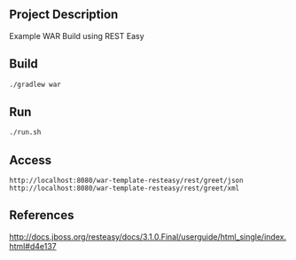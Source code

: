 ## Project Description

Example WAR Build using REST Easy

## Build

```bash
./gradlew war
```

## Run

```bash
./run.sh
```

## Access

```
http://localhost:8080/war-template-resteasy/rest/greet/json
http://localhost:8080/war-template-resteasy/rest/greet/xml
```

## References

http://docs.jboss.org/resteasy/docs/3.1.0.Final/userguide/html_single/index.html#d4e137
